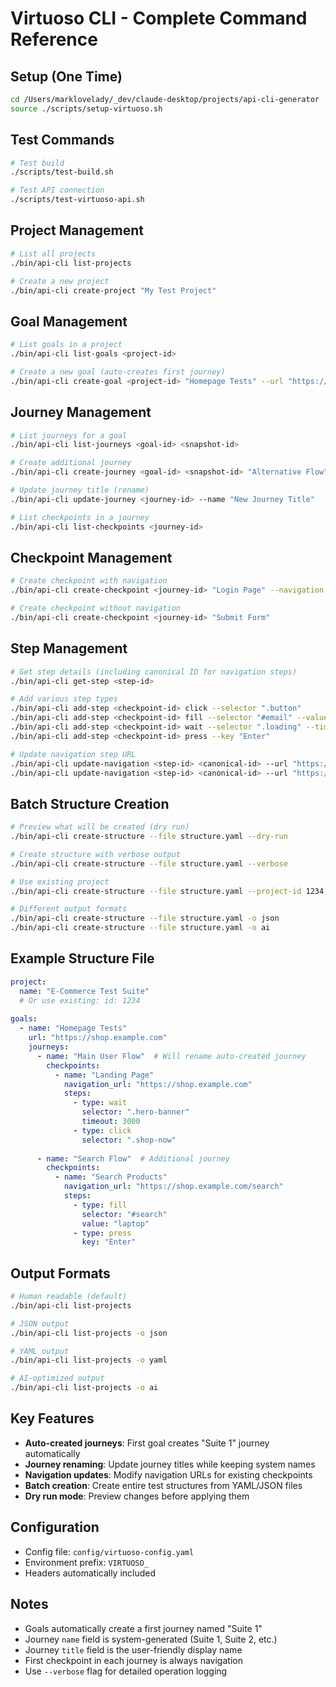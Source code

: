 # Virtuoso CLI - Complete Command Reference

## Setup (One Time)
```bash
cd /Users/marklovelady/_dev/claude-desktop/projects/api-cli-generator
source ./scripts/setup-virtuoso.sh
```

## Test Commands
```bash
# Test build
./scripts/test-build.sh

# Test API connection  
./scripts/test-virtuoso-api.sh
```

## Project Management
```bash
# List all projects
./bin/api-cli list-projects

# Create a new project
./bin/api-cli create-project "My Test Project"
```

## Goal Management
```bash
# List goals in a project
./bin/api-cli list-goals <project-id>

# Create a new goal (auto-creates first journey)
./bin/api-cli create-goal <project-id> "Homepage Tests" --url "https://example.com"
```

## Journey Management
```bash
# List journeys for a goal
./bin/api-cli list-journeys <goal-id> <snapshot-id>

# Create additional journey
./bin/api-cli create-journey <goal-id> <snapshot-id> "Alternative Flow"

# Update journey title (rename)
./bin/api-cli update-journey <journey-id> --name "New Journey Title"

# List checkpoints in a journey
./bin/api-cli list-checkpoints <journey-id>
```

## Checkpoint Management
```bash
# Create checkpoint with navigation
./bin/api-cli create-checkpoint <journey-id> "Login Page" --navigation "https://example.com/login"

# Create checkpoint without navigation
./bin/api-cli create-checkpoint <journey-id> "Submit Form"
```

## Step Management
```bash
# Get step details (including canonical ID for navigation steps)
./bin/api-cli get-step <step-id>

# Add various step types
./bin/api-cli add-step <checkpoint-id> click --selector ".button"
./bin/api-cli add-step <checkpoint-id> fill --selector "#email" --value "test@example.com"
./bin/api-cli add-step <checkpoint-id> wait --selector ".loading" --timeout 3000
./bin/api-cli add-step <checkpoint-id> press --key "Enter"

# Update navigation step URL
./bin/api-cli update-navigation <step-id> <canonical-id> --url "https://new-url.com"
./bin/api-cli update-navigation <step-id> <canonical-id> --url "https://new-url.com" --new-tab
```

## Batch Structure Creation
```bash
# Preview what will be created (dry run)
./bin/api-cli create-structure --file structure.yaml --dry-run

# Create structure with verbose output
./bin/api-cli create-structure --file structure.yaml --verbose

# Use existing project
./bin/api-cli create-structure --file structure.yaml --project-id 1234

# Different output formats
./bin/api-cli create-structure --file structure.yaml -o json
./bin/api-cli create-structure --file structure.yaml -o ai
```

## Example Structure File
```yaml
project:
  name: "E-Commerce Test Suite"
  # Or use existing: id: 1234
  
goals:
  - name: "Homepage Tests"
    url: "https://shop.example.com"
    journeys:
      - name: "Main User Flow"  # Will rename auto-created journey
        checkpoints:
          - name: "Landing Page"
            navigation_url: "https://shop.example.com"
            steps:
              - type: wait
                selector: ".hero-banner"
                timeout: 3000
              - type: click
                selector: ".shop-now"
                
      - name: "Search Flow"  # Additional journey
        checkpoints:
          - name: "Search Products"
            navigation_url: "https://shop.example.com/search"
            steps:
              - type: fill
                selector: "#search"
                value: "laptop"
              - type: press
                key: "Enter"
```

## Output Formats
```bash
# Human readable (default)
./bin/api-cli list-projects

# JSON output
./bin/api-cli list-projects -o json

# YAML output
./bin/api-cli list-projects -o yaml

# AI-optimized output
./bin/api-cli list-projects -o ai
```

## Key Features
- **Auto-created journeys**: First goal creates "Suite 1" journey automatically
- **Journey renaming**: Update journey titles while keeping system names
- **Navigation updates**: Modify navigation URLs for existing checkpoints
- **Batch creation**: Create entire test structures from YAML/JSON files
- **Dry run mode**: Preview changes before applying them

## Configuration
- Config file: `config/virtuoso-config.yaml`
- Environment prefix: `VIRTUOSO_`
- Headers automatically included

## Notes
- Goals automatically create a first journey named "Suite 1"
- Journey `name` field is system-generated (Suite 1, Suite 2, etc.)
- Journey `title` field is the user-friendly display name
- First checkpoint in each journey is always navigation
- Use `--verbose` flag for detailed operation logging
